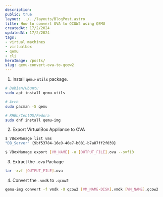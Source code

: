 ```yaml
---
description:
public: true
layout: ../../layouts/BlogPost.astro
title: How to convert OVA to QCOW2 using QEMU
createdAt: 17/2/2024
updatedAt: 17/2/2024
tags:
- virtual machines
- virtualbox
- qemu
- cli
heroImage: /posts/
slug: qemu-convert-ova-to-qcow2
---
```


1. Install `qemu-utils` package.

```bash
# Debian/Ubuntu
sudo apt install qemu-utils

# Arch
sudo pacman -S qemu

# RHEL/CentOS/Fedora
sudo dnf install qemu-img
```

2. Export VirtualBox Appliance to OVA

```bash
$ VBoxManage list vms
"DB_Server" {9bf53784-16e9-40e7-b081-b7a87ff2f039}

$ VBoxManage export [VM_NAME] -o [OUTPUT_FILE].ova --ovf10
```

3. Extract the `.ova` Package

```bash
tar -xvf [OUTPUT_FILE].ova
```

4. Convert the `.vmdk` to `.qcow2`

```bash
qemu-img convert -f vmdk -O qcow2 [VM_NAME-DISK].vmdk [VM_NAME].qcow2
```
